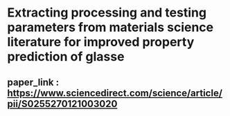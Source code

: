 # Extracting processing and testing parameters from materials science literature for improved property prediction of glasse
## paper_link : https://www.sciencedirect.com/science/article/pii/S0255270121003020

